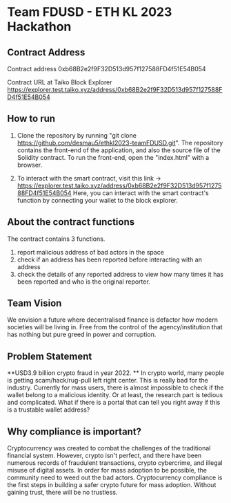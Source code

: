 # Team FDUSD - ETH KL 2023 Hackathon

## Contract Address
Contract address
0xb68B2e2f9F32D513d957f127588FD4f51E54B054

Contract URL at Taiko Block Explorer
https://explorer.test.taiko.xyz/address/0xb68B2e2f9F32D513d957f127588FD4f51E54B054


## How to run
1. Clone the repository by running
"git clone https://github.com/desmau5/ethkl2023-teamFDUSD.git".
The repository contains the front-end of the application, and also the source file of the Solidity contract.
To run the front-end, open the "index.html" with a browser.

2. To interact with the smart contract, visit this link -> https://explorer.test.taiko.xyz/address/0xb68B2e2f9F32D513d957f127588FD4f51E54B054
Here, you can interact with the smart contract's function by connecting your wallet to the block explorer.


## About the contract functions
The contract contains 3 functions. 
1. report malicious address of bad actors in the space
2. check if an address has been reported before interacting with an address
3. check the details of any reported address to view how many times it has been reported and who is the original reporter.


## Team Vision
We envision a future where decentralised finance is defactor how modern societies will be living in.
Free from the control of the agency/institution that has nothing but pure greed in power and corruption.


## Problem Statement
**USD3.9 billion crypto fraud in year 2022. **
In crypto world, many people is getting scam/hack/rug-pull left right center. This is really bad for the industry. 
Currently for mass users, there is almost impossible to check if the wallet belong to a malicious identity. 
Or at least, the research part is tedious and complicated. What if there is a portal that can tell you right away if this is a trustable wallet address?


## Why compliance is important?
Cryptocurrency was created to combat the challenges of the traditional financial system. 
However, crypto isn't perfect, and there have been numerous records of fraudulent transactions, crypto cybercrime, and illegal misuse of digital assets. 
In order for mass adoption to be possible, the community need to weed out the bad actors.
Cryptocurrency compliance is the first steps in building a safer crypto future for mass adoption.
Without gaining trust, there will be no trustless.
